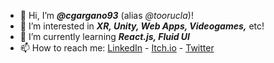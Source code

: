 - 👋 Hi, I’m <b><i>@cgargano93</i></b> (alias <i>@toorucla</i>)!
- 👀 I’m interested in <b><i>XR, Unity, Web Apps, Videogames,</i></b> etc!
- 🌱 I’m currently learning <b><i>React.js, Fluid UI</i></b>
- 📫 How to reach me: <a href="https://www.linkedin.com/in/claudio-gargano/">LinkedIn</a> - <a href="https://toorucla.itch.io/">Itch.io</a> - <a href="https://twitter.com/toorucla">Twitter</a>

<!---
cgargano93/cgargano93 is a ✨ special ✨ repository because its `README.md` (this file) appears on your GitHub profile.
You can click the Preview link to take a look at your changes.
--->
